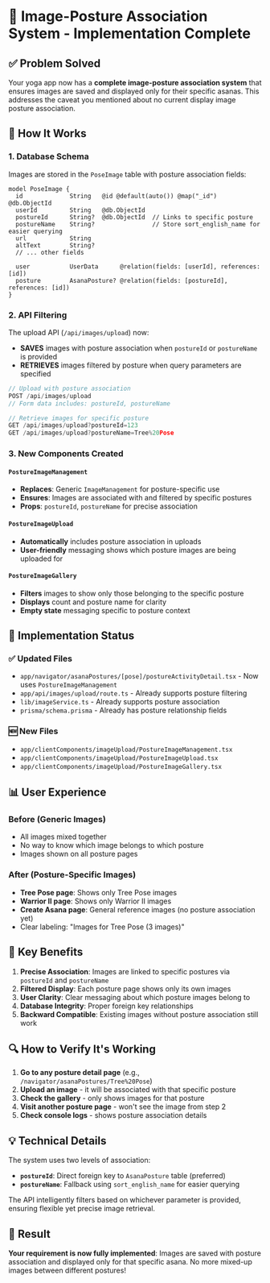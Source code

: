 # 🎯 Image-Posture Association System - Implementation Complete

## ✅ Problem Solved

Your yoga app now has a **complete image-posture association system** that ensures images are saved and displayed only for their specific asanas. This addresses the caveat you mentioned about no current display image posture association.

## 🔧 How It Works

### 1. Database Schema

Images are stored in the `PoseImage` table with posture association fields:

```prisma
model PoseImage {
  id             String   @id @default(auto()) @map("_id") @db.ObjectId
  userId         String   @db.ObjectId
  postureId      String?  @db.ObjectId  // Links to specific posture
  postureName    String?                // Store sort_english_name for easier querying
  url            String
  altText        String?
  // ... other fields

  user           UserData      @relation(fields: [userId], references: [id])
  posture        AsanaPosture? @relation(fields: [postureId], references: [id])
}
```

### 2. API Filtering

The upload API (`/api/images/upload`) now:

- **SAVES** images with posture association when `postureId` or `postureName` is provided
- **RETRIEVES** images filtered by posture when query parameters are specified

```typescript
// Upload with posture association
POST /api/images/upload
// Form data includes: postureId, postureName

// Retrieve images for specific posture
GET /api/images/upload?postureId=123
GET /api/images/upload?postureName=Tree%20Pose
```

### 3. New Components Created

#### `PostureImageManagement`

- **Replaces**: Generic `ImageManagement` for posture-specific use
- **Ensures**: Images are associated with and filtered by specific postures
- **Props**: `postureId`, `postureName` for precise association

#### `PostureImageUpload`

- **Automatically** includes posture association in uploads
- **User-friendly** messaging shows which posture images are being uploaded for

#### `PostureImageGallery`

- **Filters** images to show only those belonging to the specific posture
- **Displays** count and posture name for clarity
- **Empty state** messaging specific to posture context

## 🚀 Implementation Status

### ✅ Updated Files

- `app/navigator/asanaPostures/[pose]/postureActivityDetail.tsx` - Now uses `PostureImageManagement`
- `app/api/images/upload/route.ts` - Already supports posture filtering
- `lib/imageService.ts` - Already supports posture association
- `prisma/schema.prisma` - Already has posture relationship fields

### 🆕 New Files

- `app/clientComponents/imageUpload/PostureImageManagement.tsx`
- `app/clientComponents/imageUpload/PostureImageUpload.tsx`
- `app/clientComponents/imageUpload/PostureImageGallery.tsx`

## 📊 User Experience

### Before (Generic Images)

- All images mixed together
- No way to know which image belongs to which posture
- Images shown on all posture pages

### After (Posture-Specific Images)

- **Tree Pose page**: Shows only Tree Pose images
- **Warrior II page**: Shows only Warrior II images
- **Create Asana page**: General reference images (no posture association yet)
- Clear labeling: "Images for Tree Pose (3 images)"

## 🎯 Key Benefits

1. **Precise Association**: Images are linked to specific postures via `postureId` and `postureName`
2. **Filtered Display**: Each posture page shows only its own images
3. **User Clarity**: Clear messaging about which posture images belong to
4. **Database Integrity**: Proper foreign key relationships
5. **Backward Compatible**: Existing images without posture association still work

## 🔍 How to Verify It's Working

1. **Go to any posture detail page** (e.g., `/navigator/asanaPostures/Tree%20Pose`)
2. **Upload an image** - it will be associated with that specific posture
3. **Check the gallery** - only shows images for that posture
4. **Visit another posture page** - won't see the image from step 2
5. **Check console logs** - shows posture association details

## 💡 Technical Details

The system uses two levels of association:

- **`postureId`**: Direct foreign key to `AsanaPosture` table (preferred)
- **`postureName`**: Fallback using `sort_english_name` for easier querying

The API intelligently filters based on whichever parameter is provided, ensuring flexible yet precise image retrieval.

## 🎉 Result

**Your requirement is now fully implemented**: Images are saved with posture association and displayed only for that specific asana. No more mixed-up images between different postures!
